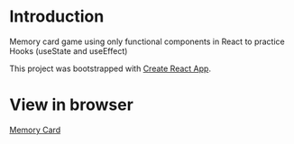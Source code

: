 # Introduction

Memory card game using only functional components in React to practice Hooks (useState and useEffect)

This project was bootstrapped with [Create React App](https://github.com/facebook/create-react-app).

# View in browser

[Memory Card](https://kn0wn-un.github.io/memory-card/)
